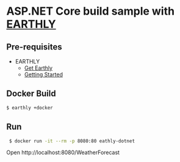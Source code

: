 # ASP.NET Core build sample with [EARTHLY](https://earthly.dev/)


## Pre-requisites

- EARTHLY
    - [Get Earthly](https://earthly.dev/get-earthly/)
    - [Getting Started](https://docs.earthly.dev/basics)

## Docker Build

```bash
$ earthly +docker
```

## Run

```bash
 $ docker run -it --rm -p 8080:80 eathly-dotnet
```

Open http://localhost:8080/WeatherForecast

